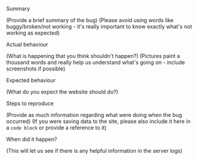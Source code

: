 Summary

(Provide a brief summary of the bug)
(Please avoid using words like buggy/broken/not working - it's really important to know exactly what's not working as expected)

Actual behaviour

(What is happening that you think shouldn't happen?)
(Pictures paint a thousand words and really help us understand what's going on - include screenshots if possible)

Expected behaviour

(What do you expect the website should do?)

Steps to reproduce

(Provide as much information regarding what were doing when the bug occurred)
(If you were saving data to the site, please also include it here in a ```code block``` or provide a reference to it)

When did it happen?

(This will let us see if there is any helpful information in the server logs)